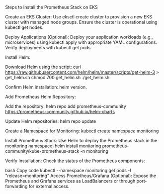 Steps to Install the Prometheus Stack on EKS

Create an EKS Cluster:
Use eksctl create cluster to provision a new EKS cluster with managed node groups. Ensure the cluster is operational using kubectl get nodes.

Deploy Applications (Optional):
Deploy your application workloads (e.g., microservices) using kubectl apply with appropriate YAML configurations. Verify deployments with kubectl get pods.

Install Helm:

Download Helm using the script:
curl https://raw.githubusercontent.com/helm/helm/master/scripts/get-helm-3 > get_helm.sh
chmod 700 get_helm.sh
./get_helm.sh

Confirm Helm installation: helm version.

Add Prometheus Helm Repository:

Add the repository:
helm repo add prometheus-community https://prometheus-community.github.io/helm-charts

Update Helm repositories:
helm repo update

Create a Namespace for Monitoring:
kubectl create namespace monitoring

Install Prometheus Stack:
Use Helm to deploy the Prometheus stack in the monitoring namespace:
helm install monitoring prometheus-community/kube-prometheus-stack -n monitoring

Verify Installation:
Check the status of the Prometheus components:

bash
Copy code
kubectl --namespace monitoring get pods -l "release=monitoring"
Access Prometheus/Grafana (Optional):
Expose the Prometheus and Grafana services as LoadBalancers or through port-forwarding for external access.
